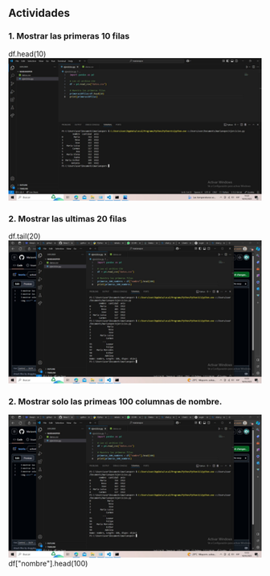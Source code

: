 ## Actividades

### 1. Mostrar las primeras 10 filas
df.head(10)
![Interfaz](https://github.com/Marianete/teoria/blob/main/WhatsApp%20Image%202025-03-18%20at%2014.21.06.jpeg)
### 2. Mostrar las ultimas 20 filas
df.tail(20)
![Interfaz](https://github.com/Marianete/teoria/blob/main/WhatsApp%20Image%202025-03-18%20at%2013.54.47.jpeg)
### 2. Mostrar solo las primeas 100 columnas de nombre.  
![Interfaz](https://github.com/Marianete/teoria/blob/main/WhatsApp%20Image%202025-03-18%20at%2013.54.47.jpeg)
df["nombre"].head(100)
